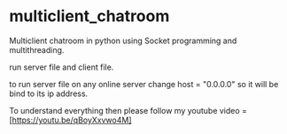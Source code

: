 # multiclient_chatroom
Multiclient chatroom in python using Socket programming and multithreading.

run server file and client file.

to run server file on any online server change host = "0.0.0.0" so it will be bind to its ip address.

To understand everything then please follow my youtube video = [https://youtu.be/qBoyXxvwo4M]
